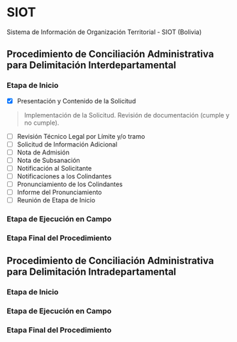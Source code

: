 # SIOT

Sistema de Información de Organización Territorial - SIOT (Bolivia)

## Procedimiento de Conciliación Administrativa para Delimitación Interdepartamental

### Etapa de Inicio

- [x] Presentación y Contenido de la Solicitud
> Implementación de la Solicitud.
> Revisión de documentación (cumple y no cumple).

- [ ] Revisión Técnico Legal por Límite y/o tramo
- [ ] Solicitud de Información Adicional
- [ ] Nota de Admisión
- [ ] Nota de Subsanación
- [ ] Notificación al Solicitante
- [ ] Notificaciones a los Colindantes
- [ ] Pronunciamiento de los Colindantes
- [ ] Informe del Pronunciamiento
- [ ] Reunión de Etapa de Inicio

### Etapa de Ejecución en Campo

### Etapa Final del Procedimiento

## Procedimiento de Conciliación Administrativa para Delimitación Intradepartamental

### Etapa de Inicio

### Etapa de Ejecución en Campo

### Etapa Final del Procedimiento